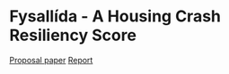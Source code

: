 # Fysallída - A Housing Crash Resiliency Score
[Proposal paper](https://drive.google.com/file/d/161EPNhTELtEHkDjb_0lPp3idqTdzz7eU/view?usp=sharing)
[Report](https://docs.google.com/document/d/19lec4f3smnJJFPI7wtthBmKaL0CeZ_ny7WutzzoxKlE/edit?usp=sharing)
